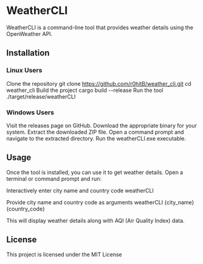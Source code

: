 # WeatherCLI
WeatherCLI is a command-line tool that provides weather details using the OpenWeather API.

## Installation
### Linux Users
 Clone the repository
 git clone https://github.com/r0hitB/weather_cli.git
 cd weather_cli
 Build the project
 cargo build --release
 Run the tool
./target/release/weatherCLI


### Windows Users
Visit the releases page on GitHub.
Download the appropriate binary for your system.
Extract the downloaded ZIP file.
Open a command prompt and navigate to the extracted directory.
Run the weatherCLI.exe executable.


## Usage
Once the tool is installed, you can use it to get weather details. Open a terminal or command prompt and run:

Interactively enter city name and country code
weatherCLI

Provide city name and country code as arguments
weatherCLI {city_name} {country_code}

This will display weather details along with AQI (Air Quality Index) data.

## License
This project is licensed under the MIT License


